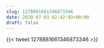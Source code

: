 ```yaml
---
slug: 1278881661346873346
date: 2020-07-03 02:42:03+00:00
draft: false
---
```


{{< tweet 1278881661346873346 >}}
